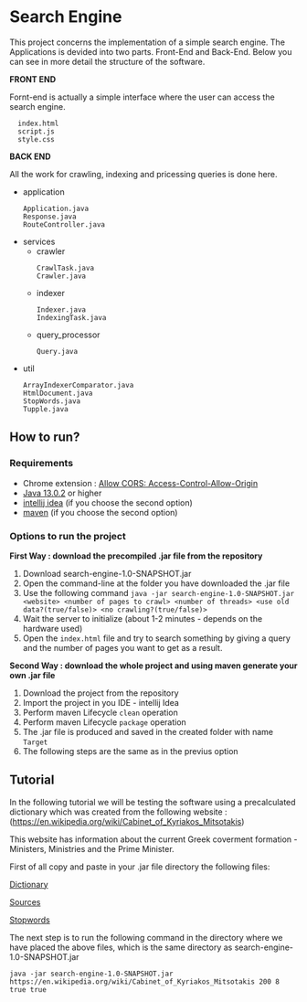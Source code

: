 # Search Engine

This project concerns the implementation of a simple search engine.
The Applications is devided into two parts. Front-End and Back-End. Below you can see in more detail the structure of the software.

**FRONT END**

Fornt-end is actually a simple interface where the user can access the search engine.
```
  index.html
  script.js
  style.css
```


**BACK END**

All the work for crawling, indexing and pricessing queries is done here.

- application
  ```
  Application.java
  Response.java
  RouteController.java
  ```
- services
  - crawler
    ```
    CrawlTask.java
    Crawler.java
    ```
  - indexer
    ```
    Indexer.java
    IndexingTask.java
    ```
  - query_processor
    ```
    Query.java
    ```
- util
  ```
  ArrayIndexerComparator.java
  HtmlDocument.java
  StopWords.java
  Tupple.java
  ```
 
 ## How to run?
 
 ### Requirements
 
 * Chrome extension : [Allow CORS: Access-Control-Allow-Origin](https://chrome.google.com/webstore/detail/allow-cors-access-control/lhobafahddgcelffkeicbaginigeejlf?hl=en)
 * [Java 13.0.2](https://www.oracle.com/technetwork/java/javase/downloads/jdk13-downloads-5672538.html) or higher
 * [intellij idea](https://www.jetbrains.com/idea/) (if you choose the second option)
 * [maven](https://maven.apache.org/) (if you choose the second option)
 
 ### Options to run the project 
 
 **First Way : download the precompiled .jar file from the repository**
 
  1. Download search-engine-1.0-SNAPSHOT.jar
  2. Open the command-line at the folder you have downloaded the .jar file
  3. Use the following command ```java -jar search-engine-1.0-SNAPSHOT.jar <website> <number of pages to crawl> <number of threads> <use old data?(true/false)> <no crawling?(true/false)> ```
  4. Wait the server to initialize (about 1-2 minutes - depends on the hardware used)
  5. Open the ```index.html``` file and try to search something by giving a query and the number of pages you want to get as a result.
  
 **Second Way : download the whole project and using maven generate your own .jar file**
 
  1. Download the project from the repository 
  2. Import the project in you IDE - intellij Idea
  3. Perform maven Lifecycle  ```clean``` operation
  4. Perform maven Lifecycle  ```package``` operation
  5. The .jar file is produced and saved in the created folder with name ```Target```
  6. The following steps are the same as in the previus option
  
## Tutorial

In the following tutorial we will be testing the software using a precalculated dictionary which was created from the following website : (https://en.wikipedia.org/wiki/Cabinet_of_Kyriakos_Mitsotakis)

This website has information about the current Greek coverment formation - Ministers, Ministries and the Prime Minister.

First of all copy and paste in your .jar file directory the following files:

[Dictionary](https://github.com/Erodotos/SearchEngine/blob/master/dictionary.txt)

[Sources](https://github.com/Erodotos/SearchEngine/blob/master/sources.txt)

[Stopwords](https://github.com/Erodotos/SearchEngine/blob/master/stopWords.txt)


The next step is to run the following command in the directory where we have placed the above files, which is the same directory as search-engine-1.0-SNAPSHOT.jar

```java -jar search-engine-1.0-SNAPSHOT.jar https://en.wikipedia.org/wiki/Cabinet_of_Kyriakos_Mitsotakis 200 8 true true```
